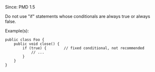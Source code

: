Since: PMD 1.5

Do not use &quot;if&quot; statements whose conditionals are always true or always false.

Example(s):
```
public class Foo {
    public void close() {
        if (true) {        // fixed conditional, not recommended
            // ...
        }
    }
}
```
